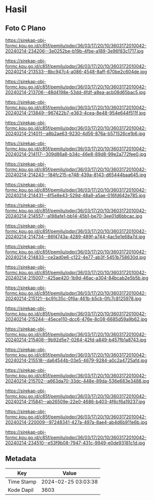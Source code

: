 # Hasil

## Foto C Plano

https://sirekap-obj-formc.kpu.go.id/c85f/pemilu/pdpr/36/03/17/20/10/3603172010042-20240214-234206--3e0252be-b19b-4fbe-a189-3e96f83c1717.jpg

https://sirekap-obj-formc.kpu.go.id/c85f/pemilu/pdpr/36/03/17/20/10/3603172010042-20240214-213533--8bc947c4-a086-4548-8aff-670be2c604de.jpg

https://sirekap-obj-formc.kpu.go.id/c85f/pemilu/pdpr/36/03/17/20/10/3603172010042-20240214-213706--48d4198e-53dd-4fdf-a8ea-acb08d65bac5.jpg

https://sirekap-obj-formc.kpu.go.id/c85f/pemilu/pdpr/36/03/17/20/10/3603172010042-20240214-213849--967422b7-e363-4cea-8e48-954e644f511f.jpg

https://sirekap-obj-formc.kpu.go.id/c85f/pemilu/pdpr/36/03/17/20/10/3603172010042-20240214-214011--a8b2ae63-9230-4d56-876a-b571526ce1b6.jpg

https://sirekap-obj-formc.kpu.go.id/c85f/pemilu/pdpr/36/03/17/20/10/3603172010042-20240214-214117--309d86a8-b34c-46e8-89d8-99e2a772fee0.jpg

https://sirekap-obj-formc.kpu.go.id/c85f/pemilu/pdpr/36/03/17/20/10/3603172010042-20240214-214243--184fc215-e748-439a-8143-d65444baa645.jpg

https://sirekap-obj-formc.kpu.go.id/c85f/pemilu/pdpr/36/03/17/20/10/3603172010042-20240214-214431--4f5e8e43-529d-48a9-a5ae-016fd642e785.jpg

https://sirekap-obj-formc.kpu.go.id/c85f/pemilu/pdpr/36/03/17/20/10/3603172010042-20240214-214557--a198afe1-bb14-45b1-be70-3ee01d6bbcac.jpg

https://sirekap-obj-formc.kpu.go.id/c85f/pemilu/pdpr/36/03/17/20/10/3603172010042-20240214-214734--86f4743a-4289-489f-a744-4ac5e1e68a7d.jpg

https://sirekap-obj-formc.kpu.go.id/c85f/pemilu/pdpr/36/03/17/20/10/3603172010042-20240214-214833--ce2ad0e6-c122-4e77-ab3f-5451b758630d.jpg

https://sirekap-obj-formc.kpu.go.id/c85f/pemilu/pdpr/36/03/17/20/10/3603172010042-20240214-215007--425ae420-1b9d-46ac-a304-84bcab2e5b5b.jpg

https://sirekap-obj-formc.kpu.go.id/c85f/pemilu/pdpr/36/03/17/20/10/3603172010042-20240214-215121--bc91c35c-0f6a-461b-b5cb-0fc7c8125978.jpg

https://sirekap-obj-formc.kpu.go.id/c85f/pemilu/pdpr/36/03/17/20/10/3603172010042-20240214-215244--45ece110-dcc6-476e-8c08-6685d59a9b62.jpg

https://sirekap-obj-formc.kpu.go.id/c85f/pemilu/pdpr/36/03/17/20/10/3603172010042-20240214-215408--9b92d5e7-0264-42fd-a849-b457fb1a8743.jpg

https://sirekap-obj-formc.kpu.go.id/c85f/pemilu/pdpr/36/03/17/20/10/3603172010042-20240214-215518--da64544b-03e5-4679-9284-a0c2a4725afd.jpg

https://sirekap-obj-formc.kpu.go.id/c85f/pemilu/pdpr/36/03/17/20/10/3603172010042-20240214-215702--a663da70-33dc-448e-89da-536e683e3488.jpg

https://sirekap-obj-formc.kpu.go.id/c85f/pemilu/pdpr/36/03/17/20/10/3603172010042-20240214-215841--ab26509e-22e0-4686-b403-4f6cf6a19237.jpg

https://sirekap-obj-formc.kpu.go.id/c85f/pemilu/pdpr/36/03/17/20/10/3603172010042-20240214-220009--97248341-427a-497a-8ae4-ab4d6b911e6b.jpg

https://sirekap-obj-formc.kpu.go.id/c85f/pemilu/pdpr/36/03/17/20/10/3603172010042-20240214-234510--e53f9b08-7947-431c-9949-e0de93181c1d.jpg


## Metadata

| Key        | Value               |
| ---------- | ------------------- |
| Time Stamp | 2024-02-25 03:03:38 |
| Kode Dapil | 3603                |



